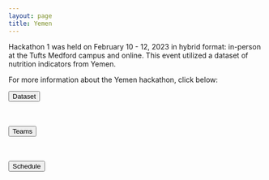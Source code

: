 ```yaml
---
layout: page
title: Yemen
---
```


Hackathon 1 was held on February 10 - 12, 2023 in hybrid format: in-person at the Tufts Medford campus and online. This event utilized a dataset of nutrition indicators from Yemen. 

For more information about the Yemen hackathon, click below:

 <form action="http://tuftsfaminehackathon.github.io/yemen2023/dataset" method="get" target="_blank"><button type="submit">Dataset</button></form>
<br></br>
 <form action="https://docs.google.com/spreadsheets/d/114NRhp4bCfV8YCBRsPd1SzIHijNu-_daIfLqja9U5G0/edit" method="get" target="_blank"><button type="submit">Teams</button></form>
 <br></br>
 <form action="http://tuftsfaminehackathon.github.io/yemen2023/schedule" method="get" target="_blank"><button type="submit">Schedule</button></form>
<br></br>

